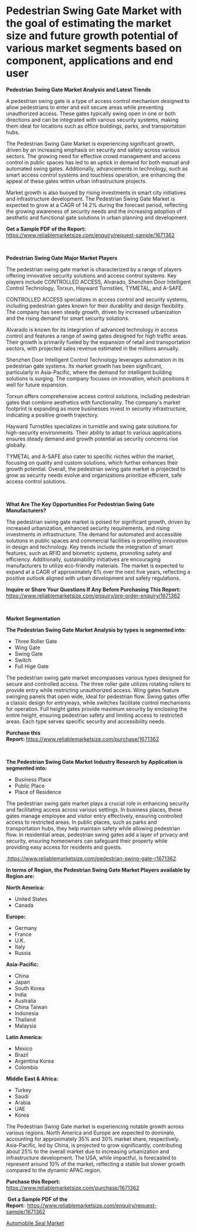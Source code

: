 <p><h1>Pedestrian Swing Gate Market with the goal of estimating the market size and future growth potential of various market segments based on component, applications and end user</h1></p><p><strong>Pedestrian Swing Gate Market Analysis and Latest Trends</strong></p>
<p><p>A pedestrian swing gate is a type of access control mechanism designed to allow pedestrians to enter and exit secure areas while preventing unauthorized access. These gates typically swing open in one or both directions and can be integrated with various security systems, making them ideal for locations such as office buildings, parks, and transportation hubs.</p><p>The Pedestrian Swing Gate Market is experiencing significant growth, driven by an increasing emphasis on security and safety across various sectors. The growing need for effective crowd management and access control in public spaces has led to an uptick in demand for both manual and automated swing gates. Additionally, advancements in technology, such as smart access control systems and touchless operation, are enhancing the appeal of these gates within urban infrastructure projects.</p><p>Market growth is also buoyed by rising investments in smart city initiatives and infrastructure development. The Pedestrian Swing Gate Market is expected to grow at a CAGR of 14.2% during the forecast period, reflecting the growing awareness of security needs and the increasing adoption of aesthetic and functional gate solutions in urban planning and development.</p></p>
<p><strong>Get a Sample PDF of the Report:&nbsp;</strong> <a href="https://www.reliablemarketsize.com/enquiry/request-sample/1671362?utm_campaign=1840&utm_medium=2&utm_source=Github&utm_content=ia&utm_term=28122024&utm_id=pedestrian-swing-gate">https://www.reliablemarketsize.com/enquiry/request-sample/1671362</a></p>
<p>&nbsp;</p>
<p><strong>Pedestrian Swing Gate Major Market Players</strong></p>
<p><p>The pedestrian swing gate market is characterized by a range of players offering innovative security solutions and access control systems. Key players include CONTROLLED ACCESS, Alvarado, Shenzhen Door Intelligent Control Technology, Torxun, Hayward Turnstiles, TYMETAL, and A-SAFE.</p><p>CONTROLLED ACCESS specializes in access control and security systems, including pedestrian gates known for their durability and design flexibility. The company has seen steady growth, driven by increased urbanization and the rising demand for smart security solutions. </p><p>Alvarado is known for its integration of advanced technology in access control and features a range of swing gates designed for high traffic areas. Their growth is primarily fueled by the expansion of retail and transportation sectors, with projected sales revenue estimated in the millions annually.</p><p>Shenzhen Door Intelligent Control Technology leverages automation in its pedestrian gate systems. Its market growth has been significant, particularly in Asia-Pacific, where the demand for intelligent building solutions is surging. The company focuses on innovation, which positions it well for future expansion.</p><p>Torxun offers comprehensive access control solutions, including pedestrian gates that combine aesthetics with functionality. The company's market footprint is expanding as more businesses invest in security infrastructure, indicating a positive growth trajectory.</p><p>Hayward Turnstiles specializes in turnstile and swing gate solutions for high-security environments. Their ability to adapt to various applications ensures steady demand and growth potential as security concerns rise globally.</p><p>TYMETAL and A-SAFE also cater to specific niches within the market, focusing on quality and custom solutions, which further enhances their growth potential. Overall, the pedestrian swing gate market is projected to grow as security needs evolve and organizations prioritize efficient, safe access control solutions.</p></p>
<p>&nbsp;</p>
<p><strong>What Are The Key Opportunities For Pedestrian Swing Gate Manufacturers?</strong></p>
<p><p>The pedestrian swing gate market is poised for significant growth, driven by increased urbanization, enhanced security requirements, and rising investments in infrastructure. The demand for automated and accessible solutions in public spaces and commercial facilities is propelling innovation in design and technology. Key trends include the integration of smart features, such as RFID and biometric systems, promoting safety and efficiency. Additionally, sustainability initiatives are encouraging manufacturers to utilize eco-friendly materials. The market is expected to expand at a CAGR of approximately 6% over the next five years, reflecting a positive outlook aligned with urban development and safety regulations.</p></p>
<p><strong>Inquire or Share Your Questions If Any Before Purchasing This Report:</strong> <a href="https://www.reliablemarketsize.com/enquiry/pre-order-enquiry/1671362?utm_campaign=1840&utm_medium=2&utm_source=Github&utm_content=ia&utm_term=28122024&utm_id=pedestrian-swing-gate">https://www.reliablemarketsize.com/enquiry/pre-order-enquiry/1671362</a></p>
<p>&nbsp;</p>
<p><strong>Market Segmentation</strong></p>
<p><strong>The Pedestrian Swing Gate Market Analysis by types is segmented into:</strong></p>
<p><ul><li>Three Roller Gate</li><li>Wing Gate</li><li>Swing Gate</li><li>Switch</li><li>Full Hige Gate</li></ul></p>
<p><p>The pedestrian swing gate market encompasses various types designed for secure and controlled access. The three roller gate utilizes rotating rollers to provide entry while restricting unauthorized access. Wing gates feature swinging panels that open wide, ideal for pedestrian flow. Swing gates offer a classic design for entryways, while switches facilitate control mechanisms for operation. Full height gates provide maximum security by enclosing the entire height, ensuring pedestrian safety and limiting access to restricted areas. Each type serves specific security and accessibility needs.</p></p>
<p><strong>Purchase this Report:&nbsp;</strong><a href="https://www.reliablemarketsize.com/purchase/1671362?utm_campaign=1840&utm_medium=2&utm_source=Github&utm_content=ia&utm_term=28122024&utm_id=pedestrian-swing-gate">https://www.reliablemarketsize.com/purchase/1671362</a></p>
<p>&nbsp;</p>
<p><strong>The Pedestrian Swing Gate Market Industry Research by Application is segmented into:</strong></p>
<p><ul><li>Business Place</li><li>Public Place</li><li>Place of Residence</li></ul></p>
<p><p>The pedestrian swing gate market plays a crucial role in enhancing security and facilitating access across various settings. In business places, these gates manage employee and visitor entry effectively, ensuring controlled access to restricted areas. In public places, such as parks and transportation hubs, they help maintain safety while allowing pedestrian flow. In residential areas, pedestrian swing gates add a layer of privacy and security, ensuring homeowners can safeguard their property while providing easy access for residents and guests.</p></p>
<p><a href="https://www.reliablemarketsize.com/pedestrian-swing-gate-r1671362?utm_campaign=1840&utm_medium=2&utm_source=Github&utm_content=ia&utm_term=28122024&utm_id=pedestrian-swing-gate">&nbsp;https://www.reliablemarketsize.com/pedestrian-swing-gate-r1671362</a></p>
<p><strong>In terms of Region, the Pedestrian Swing Gate Market Players available by Region are:</strong></p>
<p>
    <p> <strong> North America: </strong>
        <ul>
            <li>United States</li>
            <li>Canada</li>
        </ul>
        </p> 
    <p> <strong> Europe: </strong>
        <ul>
            <li>Germany</li>
            <li>France</li>
            <li>U.K.</li>
            <li>Italy</li>
            <li>Russia</li>
        </ul>
        </p> 
    <p> <strong> Asia-Pacific: </strong>
        <ul>
            <li>China</li>
            <li>Japan</li>
            <li>South Korea</li>
            <li>India</li>
            <li>Australia</li>
            <li>China Taiwan</li>
            <li>Indonesia</li>
            <li>Thailand</li>
            <li>Malaysia</li>
        </ul>
        </p> 
    <p> <strong> Latin America: </strong>
        <ul>
            <li>Mexico</li>
            <li>Brazil</li>
            <li>Argentina Korea</li>
            <li>Colombia</li>
        </ul>
        </p> 
    <p> <strong> Middle East & Africa: </strong>
        <ul>
            <li>Turkey</li>
            <li>Saudi</li>
            <li>Arabia</li>
            <li>UAE</li>
            <li>Korea</li>
        </ul>
    </p>
    </p>
<p><p>The Pedestrian Swing Gate market is experiencing notable growth across various regions. North America and Europe are expected to dominate, accounting for approximately 35% and 30% market share, respectively. Asia-Pacific, led by China, is projected to grow significantly, contributing about 25% to the overall market due to increasing urbanization and infrastructure development. The USA, while impactful, is forecasted to represent around 10% of the market, reflecting a stable but slower growth compared to the dynamic APAC region.</p></p>
<p><strong>Purchase this Report: </strong><a href="https://www.reliablemarketsize.com/purchase/1671362?utm_campaign=1840&utm_medium=2&utm_source=Github&utm_content=ia&utm_term=28122024&utm_id=pedestrian-swing-gate">https://www.reliablemarketsize.com/purchase/1671362</a></p>
<p>&nbsp;<strong>Get a Sample PDF of the Report:&nbsp;&nbsp;</strong><a href="https://www.reliablemarketsize.com/enquiry/request-sample/1671362?utm_campaign=1840&utm_medium=2&utm_source=Github&utm_content=ia&utm_term=28122024&utm_id=pedestrian-swing-gate">https://www.reliablemarketsize.com/enquiry/request-sample/1671362</a></p>
<p><strong></strong></p>
<p><p><a href="https://github.com/vimar16th/Market-Research-Report-List-7/blob/main/automobile-seal-market.md?utm_campaign=1840&utm_medium=2&utm_source=Github&utm_content=ia&utm_term=28122024&utm_id=pedestrian-swing-gate">Automobile Seal Market</a></p></p>